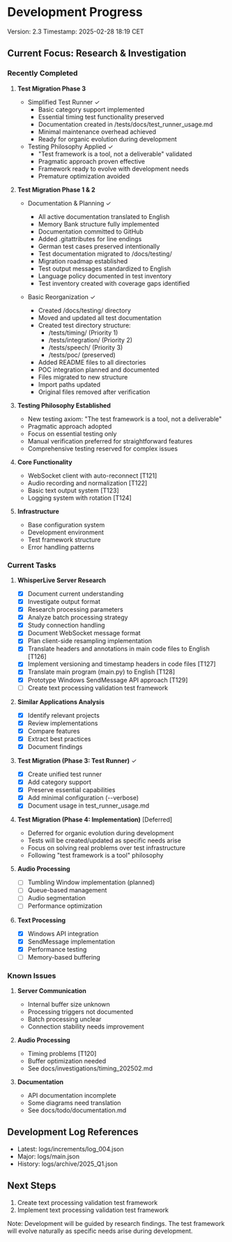 # Development Progress
Version: 2.3
Timestamp: 2025-02-28 18:19 CET

## Current Focus: Research & Investigation

### Recently Completed
1. **Test Migration Phase 3**
   - Simplified Test Runner ✓
     * Basic category support implemented
     * Essential timing test functionality preserved
     * Documentation created in /tests/docs/test_runner_usage.md
     * Minimal maintenance overhead achieved
     * Ready for organic evolution during development
   - Testing Philosophy Applied ✓
     * "Test framework is a tool, not a deliverable" validated
     * Pragmatic approach proven effective
     * Framework ready to evolve with development needs
     * Premature optimization avoided

1. **Test Migration Phase 1 & 2**
   - Documentation & Planning ✓
     * All active documentation translated to English
     * Memory Bank structure fully implemented
     * Documentation committed to GitHub
     * Added .gitattributes for line endings
     * German test cases preserved intentionally
     * Test documentation migrated to /docs/testing/
     * Migration roadmap established
     * Test output messages standardized to English
     * Language policy documented in test inventory
     * Test inventory created with coverage gaps identified

   - Basic Reorganization ✓
     * Created /docs/testing/ directory
     * Moved and updated all test documentation
     * Created test directory structure:
       - /tests/timing/ (Priority 1)
       - /tests/integration/ (Priority 2)
       - /tests/speech/ (Priority 3)
       - /tests/poc/ (preserved)
     * Added README files to all directories
     * POC integration planned and documented
     * Files migrated to new structure
     * Import paths updated
     * Original files removed after verification

2. **Testing Philosophy Established**
   - New testing axiom: "The test framework is a tool, not a deliverable"
   - Pragmatic approach adopted
   - Focus on essential testing only
   - Manual verification preferred for straightforward features
   - Comprehensive testing reserved for complex issues

3. **Core Functionality**
   - WebSocket client with auto-reconnect [T121]
   - Audio recording and normalization [T122]
   - Basic text output system [T123]
   - Logging system with rotation [T124]

4. **Infrastructure**
   - Base configuration system
   - Development environment
   - Test framework structure
   - Error handling patterns

### Current Tasks
1. **WhisperLive Server Research**
   - [x] Document current understanding
   - [x] Investigate output format
   - [x] Research processing parameters
   - [x] Analyze batch processing strategy
   - [x] Study connection handling
   - [x] Document WebSocket message format
   - [x] Plan client-side resampling implementation
   - [x] Translate headers and annotations in main code files to English [T126]
   - [x] Implement versioning and timestamp headers in code files [T127]
   - [x] Translate main program (main.py) to English [T128]
   - [x] Prototype Windows SendMessage API approach [T129]
   - [ ] Create text processing validation test framework

2. **Similar Applications Analysis**
   - [x] Identify relevant projects
   - [x] Review implementations
   - [x] Compare features
   - [x] Extract best practices
   - [x] Document findings

3. **Test Migration (Phase 3: Test Runner)** ✓
   - [x] Create unified test runner
   - [x] Add category support
   - [x] Preserve essential capabilities
   - [x] Add minimal configuration (--verbose)
   - [x] Document usage in test_runner_usage.md

4. **Test Migration (Phase 4: Implementation)** [Deferred]
   - Deferred for organic evolution during development
   - Tests will be created/updated as specific needs arise
   - Focus on solving real problems over test infrastructure
   - Following "test framework is a tool" philosophy

5. **Audio Processing**
   - [ ] Tumbling Window implementation (planned)
   - [ ] Queue-based management
   - [ ] Audio segmentation
   - [ ] Performance optimization

6. **Text Processing**
   - [x] Windows API integration
   - [x] SendMessage implementation
   - [x] Performance testing
   - [ ] Memory-based buffering

### Known Issues
1. **Server Communication**
   - Internal buffer size unknown
   - Processing triggers not documented
   - Batch processing unclear
   - Connection stability needs improvement

2. **Audio Processing**
   - Timing problems [T120]
   - Buffer optimization needed
   - See docs/investigations/timing_202502.md

3. **Documentation**
   - API documentation incomplete
   - Some diagrams need translation
   - See docs/todo/documentation.md

## Development Log References
- Latest: logs/increments/log_004.json
- Major: logs/main.json
- History: logs/archive/2025_Q1.json

## Next Steps
1. Create text processing validation test framework
2. Implement text processing validation test framework

Note: Development will be guided by research findings. The test framework will evolve naturally as specific needs arise during development.
